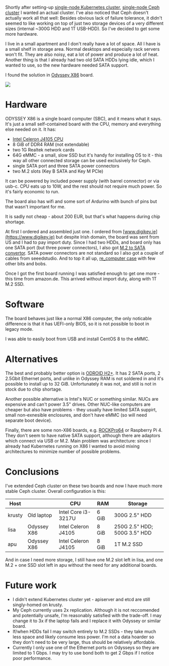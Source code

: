 Shortly after setting-up [single-node Kubernetes cluster](/en/posts/2020/setting-up-single-node-kubernetes-cluster/), [single-node Ceph cluster](/en/posts/2020/setting-up-single-node-ceph-cluster-for-kubernetes/) I wanted an actual cluster. I've also noticed that Ceph doesn't actually work all that well: Besides obvious lack of failure tolerance, it didn't seemed to like working on top of just two storage devices of a very different sizes (internal ~300G HDD and 1T USB-HDD). So I've decided to get some more hardware.

I live in a small apartment and I don't really have a lot of space. All I have is a small shelf in storage area. Normal desktops and especially rack servers won't fit. They are also noisy, eat a lot of power and produce a lot of heat. Another thing is that I already had two old SATA HDDs lying idle, which I wanted to use, so the new hardware needed SATA support.

I found the solution in [Odyssey X86](https://www.seeedstudio.com/ODYSSEY-X86J4105800-p-4445.html) board.

<a href="/posts/2021/odyssey.jpg"><img src="/posts/2021/odyssey_small.jpg"></a>

<!-- TEASER_END -->

# Hardware

ODYSSEY X86 is a single board computer (SBC), and it means what it says. It's just a small self-contained board with the CPU, memory and everything else needed on it. It has:

*   [Intel Celeron J4105 CPU](https://ark.intel.com/content/www/us/en/ark/products/128989/intel-celeron-j4105-processor-4m-cache-up-to-2-50-ghz.html)
*   8 GiB of DDR4 RAM (not extendable)
*   two 1G Realtek network cards
*   64G eMMC - a small, slow SSD but it's handy for installing OS to it - this way all other connected storage can be used exclusively for Ceph.
*   single SATA port and three SATA power connectors
*   two M.2 slots (Key B SATA and Key M PCIe)

It can be powered by included power supply (with barrel connector) or via usb-c. CPU eats up to 10W, and the rest should not require much power. So it's fairly economic to run.

The board also has wifi and some sort of Ardurino with bunch of pins but that wasn't important for me.

It is sadly not cheap - about 200 EUR, but that's what happens during chip shortage.

At first I ordered and assembled just one. I ordered from [www.digikey.ie](https://www.digikey.ie) but despite Irish domain, the board was sent from US and I had to pay import duty. Since I had two HDDs, and board only has one SATA port (but three power connectors), I also got [M.2 to SATA convertor](https://www.seeedstudio.com/M-2-to-SATA-Converter-2-Stacked-Ports-p-4727.html). SATA power connectors are not standard so I also got a couple of cables from seeedstudio. And to top it all up, [re_computer case](https://www.seeedstudio.com/re-computer-case-p-4465.html) with few other bits and bobs.

Once I got the first board running I was satisfied enough to get one more - this time from amazon.de. This arrived without import duty, along with 1T M.2 SSD.

# Software

The board behaves just like a normal X86 computer, the only noticable difference is that it has UEFI-only BIOS, so it is not possible to boot in legacy mode.

I was able to easily boot from USB and install CentOS 8 to the eMMC.

# Alternatives

The best and probably better option is [ODROID H2+](https://www.hardkernel.com/shop/odroid-h2plus/). It has 2 SATA ports, 2 2.5Gbit Ethernet ports, and unlike in Odyssey RAM is not soldered in and it's possible to install up to 32 GiB. Unfortunately it was not, and still is not in stock due to chip shortage.

Another possible alternative is Intel's NUC or something similar. NUCs are expensive and can't power 3.5" drives. Other NUC-like computers are cheaper but also have problems - they usually have limited SATA suppirt, small non-exnesible enclosures, and don't have eMMC (so will need separate boot device).

Finally, there are some non-X86 boards, e.g. [ROCKPro64](https://www.pine64.org/rockpro64/) or Raspberry Pi 4. They don't seem to have native SATA support, although there are adaptors which connect via USB or M.2. Main problem was architecture: since I already had Kubernetes running on X86 I wanted to avoid mixing architectures to minimize number of possible problems.

# Conclusions

I've extended Ceph cluster on these two boards and now I have much more stable Ceph cluster. Overall configuration is this:

| Host   |             | CPU                 | RAM   | Storage                      |
| ------ | ----------- | ------------------- | ----- | ---------------------------- |
| krusty | Old laptop  | Intel Core i3-3217U | 6 GiB | 300G 2.5" HDD                |
| lisa   | Odyssey X86 | Intel Celeron J4105 | 8 GiB | 250G 2.5" HDD; 500G 3.5" HDD |
| apu    | Odyssey X86 | Intel Celeron J4105 | 8 GiB | 1T M.2 SSD                   |

And in case I need more storage, I still have one M.2 slot left in lisa, and one M.2 + one SSD slot left in apu without the need for any additional boards.

# Future work

*   I didn't extend Kubernetes cluster yet - apiserver and etcd are still singly-homed on krusty.
*   My Ceph currently uses 2x replication. Although it is not reccomended and potentially unsafe, I'm reasonably satisfied with the trade-off. I may change it to 3x if the laptop fails and I replace it with Odyssey or similar board.
*   If/when HDDs fail I may switch entirely to M.2 SSDs - they take much less space and likely consume less power. I'm not a data hoarder so they don't need to be very large, thus should be relatively affordable.
*   Currently I only use one of the Ethernet ports on Odysseys so they are limited to 1 Gbps. I may try to use bond both to get 2 Gbps if I notice poor performance.
